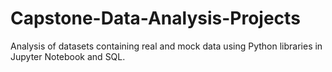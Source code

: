 # Capstone-Data-Analysis-Projects
Analysis of datasets containing real and mock data using Python libraries in Jupyter Notebook and SQL.
